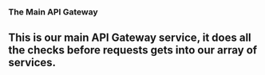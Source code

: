 ### The Main API Gateway
## This is our main API Gateway service, it does all the checks before requests gets into our array of services.

